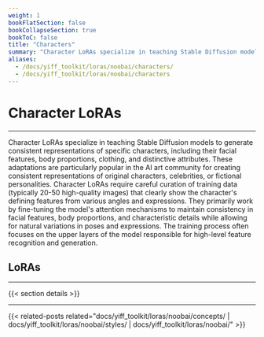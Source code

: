 ```yaml
---
weight: 1
bookFlatSection: false
bookCollapseSection: true
bookToC: false
title: "Characters"
summary: "Character LoRAs specialize in teaching Stable Diffusion models to generate consistent representations of specific characters, including their facial features, body proportions, clothing, and distinctive attributes. These adaptations are particularly popular in the AI art community for creating consistent representations of original characters, celebrities, or fictional personalities. Character LoRAs require careful curation of training data (typically 20-50 high-quality images) that clearly show the character's defining features from various angles and expressions. They primarily work by fine-tuning the model's attention mechanisms to maintain consistency in facial features, body proportions, and characteristic details while allowing for natural variations in poses and expressions. The training process often focuses on the upper layers of the model responsible for high-level feature recognition and generation."
aliases:
  - /docs/yiff_toolkit/loras/noobai/characters/
  - /docs/yiff_toolkit/loras/noobai/characters
---
```


<!--markdownlint-disable MD025 -->

# Character LoRAs

---

Character LoRAs specialize in teaching Stable Diffusion models to generate consistent representations of specific characters, including their facial features, body proportions, clothing, and distinctive attributes. These adaptations are particularly popular in the AI art community for creating consistent representations of original characters, celebrities, or fictional personalities. Character LoRAs require careful curation of training data (typically 20-50 high-quality images) that clearly show the character's defining features from various angles and expressions. They primarily work by fine-tuning the model's attention mechanisms to maintain consistency in facial features, body proportions, and characteristic details while allowing for natural variations in poses and expressions. The training process often focuses on the upper layers of the model responsible for high-level feature recognition and generation.

## LoRAs

---

{{< section details >}}

---

<!--
HUGO_SEARCH_EXCLUDE_START
-->
{{< related-posts related="docs/yiff_toolkit/loras/noobai/concepts/ | docs/yiff_toolkit/loras/noobai/styles/ | docs/yiff_toolkit/loras/noobai/" >}}
<!--
HUGO_SEARCH_EXCLUDE_END
-->

